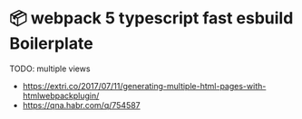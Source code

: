 # 📦 webpack 5 typescript fast esbuild Boilerplate

TODO: multiple views

- https://extri.co/2017/07/11/generating-multiple-html-pages-with-htmlwebpackplugin/
- https://qna.habr.com/q/754587
